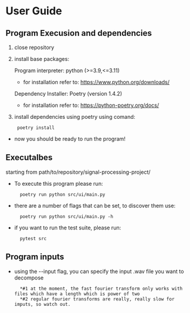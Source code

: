 # User Guide

## Program Execusion and dependencies 

1. close repository 
2. install base packages:

    Program interpreter: python (>=3.9,<=3.11)
    - for installation refer to: https://www.python.org/downloads/

    Dependency Installer: Poetry (version 1.4.2)
    - for installation refer to: https://python-poetry.org/docs/

3. install dependencies using poetry using comand:
        
        poetry install

- now you should be ready to run the program!

## Executalbes

starting from path/to/repository/signal-processing-project/

- To execute this program please run: 

        poetry run python src/ui/main.py 

- there are a number of flags that can be set, to discover them use:

        poetry run python src/ui/main.py -h

- if you want to run the test suite, please run: 

        pytest src



## Program inputs

- using the --input flag, you can specify the input .wav file you want to decompose
        
        *#1 at the moment, the fast fourier transform only works with files which have a length which is power of two
        *#2 regular fourier transforms are really, really slow for imputs, so watch out. 

